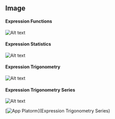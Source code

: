 ## Image

#### Expression Functions

![Alt text](https://nequeo-public.s3.ap-southeast-2.amazonaws.com/media/wolfram-calculator-functions.png "Expression Functions")


#### Expression Statistics

![Alt text](https://nequeo-public.s3.ap-southeast-2.amazonaws.com/media/wolfram-calculator-statistics.png "Expression Statistics")


#### Expression Trigonometry

![Alt text](https://nequeo-public.s3.ap-southeast-2.amazonaws.com/media/wolfram-calculator-trigonometry.png "Expression Trigonometry")

#### Expression Trigonometry Series

![Alt text](https://nequeo-public.s3.ap-southeast-2.amazonaws.com/media/wolfram-calculator-trigonometry-series.png "Expression Trigonometry Series")

[![App Platorm](https://nequeo-public.s3.ap-southeast-2.amazonaws.com/media/wolfram-calculator-trigonometry-series.png)](Expression Trigonometry Series)
